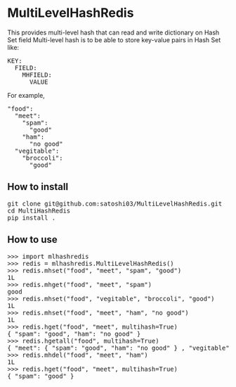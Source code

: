 # MultiLevelHashRedis
This provides multi-level hash that can read and write dictionary on Hash Set field
Multi-level hash is to be able to store key-value pairs in Hash Set like:

<pre>
KEY: 
  FIELD:
    MHFIELD:
      VALUE
</pre>

For example, 

<pre>
"food":
  "meet":
    "spam":
      "good"
    "ham":
      "no good"
  "vegitable":
    "broccoli":
      "good"
</pre>


## How to install

<pre>
git clone git@github.com:satoshi03/MultiLevelHashRedis.git
cd MultiHashRedis
pip install .
</pre>

## How to use

<pre>
>>> import mlhashredis
>>> redis = mlhashredis.MultiLevelHashRedis()
>>> redis.mhset("food", "meet", "spam", "good")
1L
>>> redis.mhget("food", "meet", "spam")
good
>>> redis.mhset("food", "vegitable", "broccoli", "good")
1L
>>> redis.mhset("food", "meet", "ham", "no good")
1L
>>> redis.hget("food", "meet", multihash=True)
{ "spam": "good", "ham": "no good" }
>>> redis.hgetall("food", multihash=True)
{ "meet": { "spam": "good", "ham": "no good" } , "vegitable": { "broccoli", "good" } }
>>> redis.mhdel("food", "meet", "ham")
1L
>>> redis.hget("food", "meet", multihash=True)
{ "spam": "good" }
</pre>
